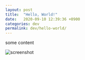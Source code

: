 ```yaml
---
layout: post
title:  "Hello, World!"
date:   2020-09-10 12:39:36 +0900
categories: dev
permalink: dev/hello-world/
---
```


some content

![screenshot](../assets/img/one.jpeg)
